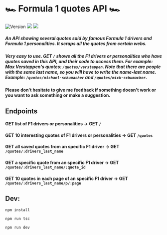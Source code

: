 <h1>🏎 Formula 1 quotes API 🏎</h1>

<p>
<img alt="Version" src="https://img.shields.io/badge/version-0.6.13-greenyellow.svg"/>
<img src="https://img.shields.io/badge/npm-%3E%3D8.5.0-blue.svg"/>
<img src="https://img.shields.io/badge/node-%3E%3D16.14.2-blue.svg"/>
</p>
  

##### An API showing several quotes said by famous Formula 1 drivers and Formula 1 personalities. It scraps all the quotes from certain webs.

##### Very easy to use. GET ```/``` shows all the F1 drivers or personalities who have quotes saved in this API, and their code to access them. For example: Max Verstappen's quotes: ```/quotes/verstappen```. Note that there are people with the same last name, so you will have to write the name-last name. Example: `/quotes/michael-schumacher` and `/quotes/mick-schumacher`.

#### Please don't hesitate to give me feedback if something doesn't work or you want to ask something or make a suggestion.  

## Endpoints

#### GET list of F1 drivers or personalities **->** GET ```/```

#### GET 10 interesting quotes of F1 drivers or personalities **->** GET ```/quotes```

#### GET all saved quotes from an specific F1 driver **->** GET ```/quotes/:drivers_last_name```

#### GET a specific quote from an specific F1 driver **->** GET ```/quotes/:drivers_last_name/:quote_id```

#### GET 10 quotes in each page of an specific F1 driver **->** GET ```/quotes/:drivers_last_name/p/:page```
  

## Dev:

```npm install```

```npm run tsc```

```npm run dev```

